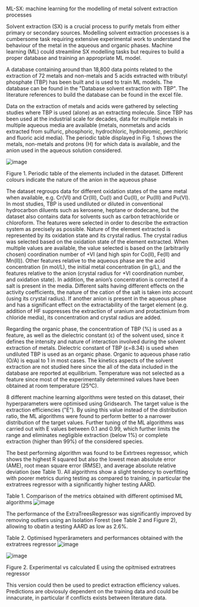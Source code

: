 ML-SX: machine learning for the modelling of metal solvent extraction processes 

Solvent extraction (SX) is a crucial process to purify metals from either primary or secondary sources. Modelling solvent extraction processes is a cumbersome task requiring extensive experimental work to understand the behaviour of the metal in the aqueous and organic phases. Machine learning (ML) could streamline SX modelling tasks but requires to build a proper database and training an appropriate ML model. 

A database containing around than 18,800 data points related to the extraction of 72 metals and non-metals and 5 acids extracted with tributyl phosphate (TBP) has been built and is used to train ML models. The database can be found in the "Database solvent extraction with TBP". The literature references to build the database can be found in the excel file. 

Data on the extraction of metals and acids were gathered by selecting studies where TBP is used (alone) as an extracting molecule. Since TBP has been used at the industrial scale for decades, data for multiple metals in multiple aqueous media are available (metals, nonmetals and acids extracted from sulfuric, phosphoric, hydrochloric, hydrobromic, perchloric and fluoric acid media).  The periodic table displayed in Fig. 1 shows the metals, non-metals and protons (H) for which data is available, and the anion used in the aqueous solution considered.

![image](https://github.com/user-attachments/assets/c27a9284-414e-4757-b724-42c5117f33e5)

Figure 1. Periodic table of the elements included in the dataset. Different colours indicate the nature of the anion in the aqueous phase

The dataset regroups data for different oxidation states of the same metal when available, e.g. Cr(VI) and Cr(III), Cu(I) and Cu(II), or Pu(III) and Pu(VI). In most studies, TBP is used undiluted or diluted in conventional hydrocarbon diluents such as kerosene, heptane or dodecane, but the dataset also contains data for solvents such as carbon tetrachloride or chloroform. The features were selected in order to describe the extraction system as precisely as possible. Nature of the element extracted is represented by its oxidation state and its crystal radius. The crystal radius was selected based on the oxidation state of the element extracted. When multiple values are available, the value selected is based on the (arbitrarily chosen) coordination number of +VI (and high spin for Co(II), Fe(II) and Mn(II)). Other features relative to the aqueous phase are the acid concentration (in mol/L), the initial metal concentration (in g/L), and the features relative to the anion (crystal radius for +VI coordination number, and oxidation state). In addition, the anion’s concentration is corrected if a salt is present in the media. Different salts having different effects on the activity coefficients, the nature of the cation of the salt is taken into account (using its crystal radius). If another anion is present in the aqueous phase and has a significant effect on the extractability of the target element (e.g. addition of HF suppresses the extraction of uranium and protactinium from chloride media), its concentration and crystal radius are added. 

Regarding the organic phase, the concentration of TBP (%) is used as a feature, as well as the dielectric constant (ε) of the solvent used, since it defines the intensity and nature of interaction involved during the solvent extraction of metals. Dielectric constant of TBP (ε=8.34) is used when undiluted TBP is used as an organic phase. Organic to aqueous phase ratio (O/A) is equal to 1 in most cases. The kinetics aspects of the solvent extraction are not studied here since the all of the data included in the database are reported at equilibrium. Temperature was not selected as a feature since most of the experimentally determined values have been obtained at room temperature (25°C). 

8 different machine learning algorithms were tested on this dataset, their hyperparameters were optimised using Gridsearch. The target value is the extraction efficiencies ("E"). By using this value instead of the distribution ratio, the ML algorithms were found to perform better to a narrower distribution of the target values. Further tuning of the ML algorithms was carried out with E values between 0.1 and 0.99, which further limits the range and eliminates negligible extraction (below 1%) or complete extraction (higher than 99%) of the considered species. 

The best performing algorithm was found to be Extrtrees regressor, which shows the highest R squared but also the lowest mean absolute error (AME), root mean square error (RMSE), and average absolute relative deviation (see Table 1). All algorithms show a slight tendency to overfitting with poorer metrics during testing as compared to training, in particular the extratrees regressor with a significantly higher testing AARD. 

Table 1. Comparison of the metrics obtained with different optimised ML algorithms 
![image](https://github.com/user-attachments/assets/efcc189a-ae9e-418e-bc1c-8514a4af5604)

The performance of the ExtraTreesRegressor was significantly improved by removing outliers using an Isolation Forest (see Table 2 and Figure 2), allowing to obatin a testing AARD as low as 2.6%.

Table 2. Optimised hyperârameters and performances obtained with the extratrees regressor
![image](https://github.com/user-attachments/assets/5fc89864-fdc5-4b83-b487-56d741a5c897)



![image](https://github.com/user-attachments/assets/67298472-8602-4630-b5e5-5b10472ed952)

Figure 2. Experimental vs calculated E using the opitmised extratrees regressor


This version could then be used to predict extraction efficiency values. Predictions are obviosuly dependent on the training data and could be innacurate, in particular if conflicts exists between literature data. 

